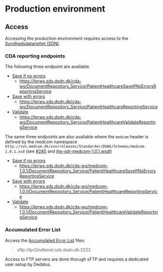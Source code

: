 # Production environment

## Access

Accessing the production environment requires access to the [Sundhedsdatanettet (SDN)](https://www.medcom.dk/opslag/support).  

### CDA reporting endpoints

The following three endpoint are available.

* [Save if no errors](https://lprws.sds.dsdn.dk/cda-ws/DocumentRepository_Service/PatientHealthcareSaveIfNoErrorsReportingService?wsdl)
    * https://lprws.sds.dsdn.dk/cda-ws/DocumentRepository_Service/PatientHealthcareSaveIfNoErrorsReportingService
* [Save with errors](https://lprws.sds.dsdn.dk/cda-ws/DocumentRepository_Service/PatientHealthcareReportingService?wsdl)
    * https://lprws.sds.dsdn.dk/cda-ws/DocumentRepository_Service/PatientHealthcareReportingService
* [Validate](https://lprws.sds.dsdn.dk/cda-ws/DocumentRepository_Service/PatientHealthcareValidateReportingService?wsdl)
    * https://lprws.sds.dsdn.dk/cda-ws/DocumentRepository_Service/PatientHealthcareValidateReportingService


The same three endpoints are also available where the `medcom` header is defined by the medcom namespace `http://svn.medcom.dk/svn/releases/Standarder/DGWS/Schemas/medcom-1.0.1.xsd` (see [#240](https://github.com/scandihealth/lpr3-docs/issues/240) and [ihe-xdr-medcom-1.0.1.wsdl](https://github.com/scandihealth/lpr3-docs/blob/master/src/interface/wsdl/ihe-xdr-medcom-1.0.1.wsdl))

* [Save if no errors](https://lprws.sds.dsdn.dk/cda-ws/medcom-1.0.1/DocumentRepository_Service/PatientHealthcareSaveIfNoErrorsReportingService?wsdl)
    * https://lprws.sds.dsdn.dk/cda-ws/medcom-1.0.1/DocumentRepository_Service/PatientHealthcareSaveIfNoErrorsReportingService 
* [Save with errors](https://lprws.sds.dsdn.dk/cda-ws/medcom-1.0.1/DocumentRepository_Service/PatientHealthcareReportingService?wsdl)
    * https://lprws.sds.dsdn.dk/cda-ws/medcom-1.0.1/DocumentRepository_Service/PatientHealthcareReportingService
* [Validate](https://lprws.sds.dsdn.dk/cda-ws/medcom-1.0.1/DocumentRepository_Service/PatientHealthcareValidateReportingService?wsdl)
    * https://lprws.sds.dsdn.dk/cda-ws/medcom-1.0.1/DocumentRepository_Service/PatientHealthcareValidateReportingService
 
### Accumulated Error List

Access the [Accumulated Error List](interface/accumulated-error-list.html) files:

> sftp://lpr2indberet.sds.dsdn.dk:2222

Access to FTP servers are done thorugh sFTP and requires a dedicated user setup by Dedalus.